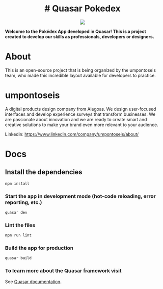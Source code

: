 <h1 align="center">
# Quasar Pokedex
</h1>

<p align="center">
  <img src="https://user-images.githubusercontent.com/19561240/81871794-eaf2f480-954e-11ea-91ec-425555dc8592.png" />
</p>

<strong>Welcome to the Pokédex App developed in Quasar! This is a project created to develop our skills as professionals, developers or designers.</strong>

# About

This is an open-source project that is being organized by the umpontoseis team, who made this incredible layout available for developers to practice.

# umpontoseis

A digital products design company from Alagoas. We design user-focused interfaces and develop experience surveys that transform businesses. We are passionate about innovation and we are ready to create smart and creative solutions to make your brand even more relevant to your audience.

Linkedin: https://www.linkedin.com/company/umpontoseis/about/

# Docs

## Install the dependencies

```bash
npm install
```

### Start the app in development mode (hot-code reloading, error reporting, etc.)

```bash
quasar dev
```

### Lint the files

```bash
npm run lint
```

### Build the app for production

```bash
quasar build
```

### To learn more about the Quasar framework visit

See [Quasar documentation](https://quasar.dev).
